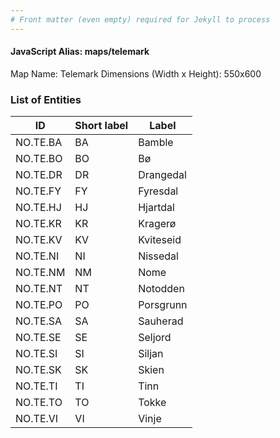 ```yaml
---
# Front matter (even empty) required for Jekyll to process
---
```


#### JavaScript Alias: maps/telemark

Map Name: Telemark
Dimensions (Width x Height): 550x600





### List of Entities

ID | Short label | Label
---|---|---|
NO.TE.BA|BA|Bamble
NO.TE.BO|BO|Bø
NO.TE.DR|DR|Drangedal
NO.TE.FY|FY|Fyresdal
NO.TE.HJ|HJ|Hjartdal
NO.TE.KR|KR|Kragerø
NO.TE.KV|KV|Kviteseid
NO.TE.NI|NI|Nissedal
NO.TE.NM|NM|Nome
NO.TE.NT|NT|Notodden
NO.TE.PO|PO|Porsgrunn
NO.TE.SA|SA|Sauherad
NO.TE.SE|SE|Seljord
NO.TE.SI|SI|Siljan
NO.TE.SK|SK|Skien
NO.TE.TI|TI|Tinn
NO.TE.TO|TO|Tokke
NO.TE.VI|VI|Vinje

